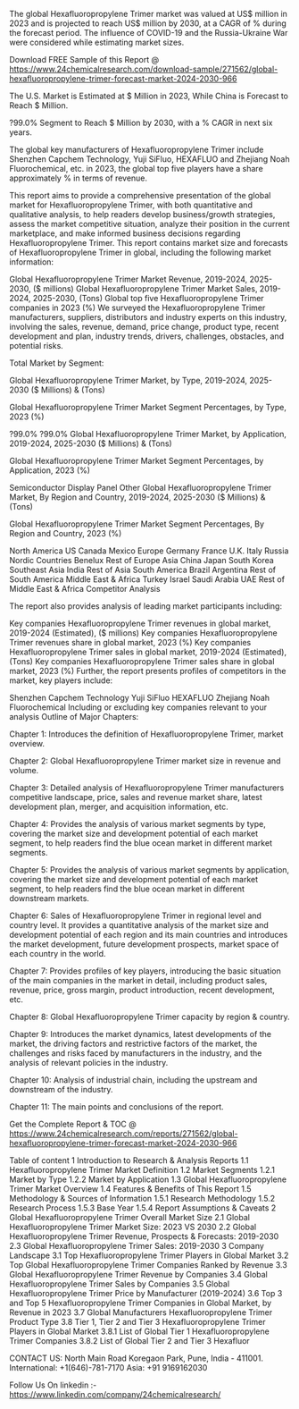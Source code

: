 The global Hexafluoropropylene Trimer market was valued at US$ million in 2023 and is projected to reach US$ million by 2030, at a CAGR of % during the forecast period. The influence of COVID-19 and the Russia-Ukraine War were considered while estimating market sizes.

Download FREE Sample of this Report @ https://www.24chemicalresearch.com/download-sample/271562/global-hexafluoropropylene-trimer-forecast-market-2024-2030-966

The U.S. Market is Estimated at $ Million in 2023, While China is Forecast to Reach $ Million.

?99.0% Segment to Reach $ Million by 2030, with a % CAGR in next six years.

The global key manufacturers of Hexafluoropropylene Trimer include Shenzhen Capchem Technology, Yuji SiFluo, HEXAFLUO and Zhejiang Noah Fluorochemical, etc. in 2023, the global top five players have a share approximately % in terms of revenue.

This report aims to provide a comprehensive presentation of the global market for Hexafluoropropylene Trimer, with both quantitative and qualitative analysis, to help readers develop business/growth strategies, assess the market competitive situation, analyze their position in the current marketplace, and make informed business decisions regarding Hexafluoropropylene Trimer. This report contains market size and forecasts of Hexafluoropropylene Trimer in global, including the following market information:

Global Hexafluoropropylene Trimer Market Revenue, 2019-2024, 2025-2030, ($ millions)
Global Hexafluoropropylene Trimer Market Sales, 2019-2024, 2025-2030, (Tons)
Global top five Hexafluoropropylene Trimer companies in 2023 (%)
We surveyed the Hexafluoropropylene Trimer manufacturers, suppliers, distributors and industry experts on this industry, involving the sales, revenue, demand, price change, product type, recent development and plan, industry trends, drivers, challenges, obstacles, and potential risks.

Total Market by Segment:

Global Hexafluoropropylene Trimer Market, by Type, 2019-2024, 2025-2030 ($ Millions) & (Tons)

Global Hexafluoropropylene Trimer Market Segment Percentages, by Type, 2023 (%)

?99.0%
?99.0%
Global Hexafluoropropylene Trimer Market, by Application, 2019-2024, 2025-2030 ($ Millions) & (Tons)

Global Hexafluoropropylene Trimer Market Segment Percentages, by Application, 2023 (%)

Semiconductor
Display Panel
Other
Global Hexafluoropropylene Trimer Market, By Region and Country, 2019-2024, 2025-2030 ($ Millions) & (Tons)

Global Hexafluoropropylene Trimer Market Segment Percentages, By Region and Country, 2023 (%)

North America
US
Canada
Mexico
Europe
Germany
France
U.K.
Italy
Russia
Nordic Countries
Benelux
Rest of Europe
Asia
China
Japan
South Korea
Southeast Asia
India
Rest of Asia
South America
Brazil
Argentina
Rest of South America
Middle East & Africa
Turkey
Israel
Saudi Arabia
UAE
Rest of Middle East & Africa
Competitor Analysis

The report also provides analysis of leading market participants including:

Key companies Hexafluoropropylene Trimer revenues in global market, 2019-2024 (Estimated), ($ millions)
Key companies Hexafluoropropylene Trimer revenues share in global market, 2023 (%)
Key companies Hexafluoropropylene Trimer sales in global market, 2019-2024 (Estimated), (Tons)
Key companies Hexafluoropropylene Trimer sales share in global market, 2023 (%)
Further, the report presents profiles of competitors in the market, key players include:

Shenzhen Capchem Technology
Yuji SiFluo
HEXAFLUO
Zhejiang Noah Fluorochemical
Including or excluding key companies relevant to your analysis
Outline of Major Chapters:

Chapter 1: Introduces the definition of Hexafluoropropylene Trimer, market overview.

Chapter 2: Global Hexafluoropropylene Trimer market size in revenue and volume.

Chapter 3: Detailed analysis of Hexafluoropropylene Trimer manufacturers competitive landscape, price, sales and revenue market share, latest development plan, merger, and acquisition information, etc.

Chapter 4: Provides the analysis of various market segments by type, covering the market size and development potential of each market segment, to help readers find the blue ocean market in different market segments.

Chapter 5: Provides the analysis of various market segments by application, covering the market size and development potential of each market segment, to help readers find the blue ocean market in different downstream markets.

Chapter 6: Sales of Hexafluoropropylene Trimer in regional level and country level. It provides a quantitative analysis of the market size and development potential of each region and its main countries and introduces the market development, future development prospects, market space of each country in the world.

Chapter 7: Provides profiles of key players, introducing the basic situation of the main companies in the market in detail, including product sales, revenue, price, gross margin, product introduction, recent development, etc.

Chapter 8: Global Hexafluoropropylene Trimer capacity by region & country.

Chapter 9: Introduces the market dynamics, latest developments of the market, the driving factors and restrictive factors of the market, the challenges and risks faced by manufacturers in the industry, and the analysis of relevant policies in the industry.

Chapter 10: Analysis of industrial chain, including the upstream and downstream of the industry.

Chapter 11: The main points and conclusions of the report.

Get the Complete Report & TOC @ https://www.24chemicalresearch.com/reports/271562/global-hexafluoropropylene-trimer-forecast-market-2024-2030-966

Table of content
1 Introduction to Research & Analysis Reports
1.1 Hexafluoropropylene Trimer Market Definition
1.2 Market Segments
1.2.1 Market by Type
1.2.2 Market by Application
1.3 Global Hexafluoropropylene Trimer Market Overview
1.4 Features & Benefits of This Report
1.5 Methodology & Sources of Information
1.5.1 Research Methodology
1.5.2 Research Process
1.5.3 Base Year
1.5.4 Report Assumptions & Caveats
2 Global Hexafluoropropylene Trimer Overall Market Size
2.1 Global Hexafluoropropylene Trimer Market Size: 2023 VS 2030
2.2 Global Hexafluoropropylene Trimer Revenue, Prospects & Forecasts: 2019-2030
2.3 Global Hexafluoropropylene Trimer Sales: 2019-2030
3 Company Landscape
3.1 Top Hexafluoropropylene Trimer Players in Global Market
3.2 Top Global Hexafluoropropylene Trimer Companies Ranked by Revenue
3.3 Global Hexafluoropropylene Trimer Revenue by Companies
3.4 Global Hexafluoropropylene Trimer Sales by Companies
3.5 Global Hexafluoropropylene Trimer Price by Manufacturer (2019-2024)
3.6 Top 3 and Top 5 Hexafluoropropylene Trimer Companies in Global Market, by Revenue in 2023
3.7 Global Manufacturers Hexafluoropropylene Trimer Product Type
3.8 Tier 1, Tier 2 and Tier 3 Hexafluoropropylene Trimer Players in Global Market
3.8.1 List of Global Tier 1 Hexafluoropropylene Trimer Companies
3.8.2 List of Global Tier 2 and Tier 3 Hexafluor

CONTACT US:
North Main Road Koregaon Park, Pune, India - 411001.
International: +1(646)-781-7170
Asia: +91 9169162030

Follow Us On linkedin :- https://www.linkedin.com/company/24chemicalresearch/
